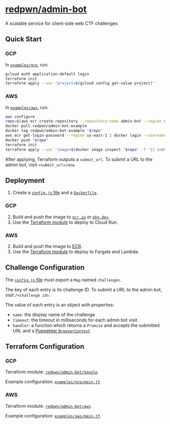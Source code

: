 # [redpwn/admin-bot](https://hub.docker.com/r/redpwn/admin-bot)

A scalable service for client-side web CTF challenges

## Quick Start

### GCP

In [`examples/gcp`](https://github.com/redpwn/admin-bot/tree/master/examples/gcp), run:

```sh
gcloud auth application-default login
terraform init
terraform apply --var "project=$(gcloud config get-value project)"
```

### AWS

In [`examples/aws`](https://github.com/redpwn/admin-bot/tree/master/examples/aws), run:

```sh
aws configure
repo=$(aws ecr create-repository --repository-name admin-bot --region us-east-1 | jq -r .repository.repositoryUri)
docker pull redpwn/admin-bot-example
docker tag redpwn/admin-bot-example "$repo"
aws ecr get-login-password --region us-east-1 | docker login --username AWS --password-stdin "$repo"
docker push "$repo"
terraform init
terraform apply --var "image=$(docker image inspect "$repo" -f '{{ index .RepoDigests 0 }}')"
```

After applying, Terraform outputs a `submit_url`. To submit a URL to the admin bot, visit `<submit_url>/one`.

## Deployment

1. Create a [`config.js` file](#challenge-configuration) and a [`Dockerfile`](https://github.com/redpwn/admin-bot/blob/master/examples/image/Dockerfile).

### GCP

2. Build and push the image to [`gcr.io`](https://cloud.google.com/container-registry) or [`pkg.dev`](https://cloud.google.com/artifact-registry).
1. Use the [Terraform module](https://registry.terraform.io/modules/redpwn/admin-bot/google/latest) to deploy to Cloud Run.

### AWS

2. Build and push the image to [ECR](https://aws.amazon.com/ecr/).
1. Use the [Terraform module](https://registry.terraform.io/modules/redpwn/admin-bot/aws/latest) to deploy to Fargate and Lambda.

## Challenge Configuration

The [`config.js` file](https://github.com/redpwn/admin-bot/blob/master/examples/image/config.js) must export a `Map` named `challenges`.

The key of each entry is its challenge ID. To submit a URL to the admin bot, visit `/<challenge id>`.

The value of each entry is an object with properties:

* `name`: the display name of the challenge
* `timeout`: the timeout in milliseconds for each admin bot visit
* `handler`: a function which returns a `Promise` and accepts the submitted URL and a [Puppeteer `BrowserContext`](https://pptr.dev/#?show=api-class-browsercontext)

## Terraform Configuration

### GCP

Terraform module: [`redpwn/admin-bot/google`](https://registry.terraform.io/modules/redpwn/admin-bot/google/latest).

Example configuration: [`examples/gcp/main.tf`](https://github.com/redpwn/admin-bot/blob/master/examples/gcp/main.tf).

### AWS

Terraform module: [`redpwn/admin-bot/aws`](https://registry.terraform.io/modules/redpwn/admin-bot/aws/latest).

Example configuration: [`examples/aws/main.tf`](https://github.com/redpwn/admin-bot/blob/master/examples/aws/main.tf).
